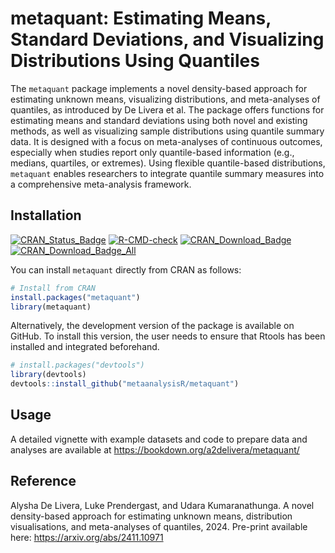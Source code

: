 # metaquant: Estimating Means, Standard Deviations, and Visualizing Distributions Using Quantiles

The `metaquant` package implements a novel density-based approach for estimating unknown means, visualizing distributions, and meta-analyses of quantiles, as introduced by De Livera et al. The package offers functions for estimating means and standard deviations using both novel and existing methods, as well as visualizing sample distributions using quantile summary data. It is designed with a focus on meta-analyses of continuous outcomes, especially when studies report only quantile-based information (e.g., medians, quartiles, or extremes). Using flexible quantile-based distributions, `metaquant` enables researchers to integrate quantile summary measures into a comprehensive meta-analysis framework.

## Installation

[![CRAN_Status_Badge](https://badges.cranchecks.info/worst/metaquant.svg)](https://cran.r-project.org/package=metaquant)
[![R-CMD-check](https://github.com/metaanalysisR/metaquant/actions/workflows/R-CMD-check.yaml/badge.svg)](https://github.com/metaanalysisR/metaquant/actions/workflows/R-CMD-check.yaml)
[![CRAN_Download_Badge](https://cranlogs.r-pkg.org/badges/metaquant)](https://cran.r-project.org/package=metaquant)
[![CRAN_Download_Badge_All](https://cranlogs.r-pkg.org/badges/grand-total/metaquant)](https://cran.r-project.org/package=metaquant)

You can install  `metaquant` directly from CRAN as follows:
```R
# Install from CRAN
install.packages("metaquant")
library(metaquant)
```
Alternatively, the development version of the package is available on GitHub. To install this version, the user needs to ensure that Rtools has been installed and integrated beforehand.

```R
# install.packages("devtools")
library(devtools)
devtools::install_github("metaanalysisR/metaquant")
```
## Usage

A detailed vignette with example datasets and code to prepare data and analyses are available at <https://bookdown.org/a2delivera/metaquant/>

## Reference

Alysha De Livera, Luke Prendergast, and Udara Kumaranathunga. A novel density-based approach for estimating unknown means, distribution visualisations, and meta-analyses of quantiles, 2024. Pre-print available here: https://arxiv.org/abs/2411.10971 

